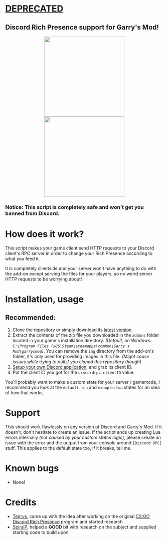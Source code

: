 
# [DEPRECATED](https://github.com/discordapp/discord-rpc/issues/191#issuecomment-395171099)

## Discord Rich Presence support for Garry's Mod!

<p align="center">
    <img src="https://raw.githubusercontent.com/Tenrys/gmod_discordrpc/master/img/gmod_icon.png" height=256/>
    <img src="https://raw.githubusercontent.com/Tenrys/gmod_discordrpc/master/img/discord_icon.png" height=256/>
</p>

### Notice: This script is completely safe and won't get you banned from Discord.

# How does it work?

This script makes your game client send HTTP requests to your Discord client's RPC server in order to change your Rich Presence according to what you feed it.

It is completely clientside and your server won't have anything to do with the add-on except serving the files for your players, so no weird server HTTP requests to be worrying about!

# Installation, usage

## Recommended:

1. Clone the repository or simply download its [latest version](https://github.com/Tenrys/gmod_discordrpc/archive/master.zip).
2. Extract the contents of the zip file you downloaded in the `addons` folder located in your game's installation directory. *(Default, on Windows: `C:\Program Files (x86\Steam\steamapps\common\Garry's Mod\garrysmod`)*. You can remove the `img` directory from the add-on's folder, it's only used for providing images in this file. *(Might cause issues while trying to pull if you cloned this repository though)*
3. [Setup your own Discord application](https://discordapp.com/developers/applications/me), and grab its client ID.
4. Put the client ID you got for the `discordrpc.clientID` value.

You'll probably want to make a custom state for your server / gamemode, I recommend you look at the `default.lua` and `example.lua` states for an idea of how that works.

# Support

This should work flawlessly on any version of Discord and Garry's Mod. If it doesn't, don't hesitate to create an issue.
If the script ends up creating Lua errors internally *(not caused by your custom states logic)*, please create an issue with the error and the output from your console around `[Discord RPC]` stuff. This applies to the default state too, if it breaks, tell me.

# Known bugs

- None!

# Credits

- [Tenrys](https://github.com/Tenrys), came up with the idea after working on the original [CS:GO Discord Rich Presence](https://github.com/Tenrys/csgo_richpresence) program and started research
- [SpiralP](https://github.com/SpiralP), helped a **GOOD** bit with research on the subject and supplied starting code to build upon
